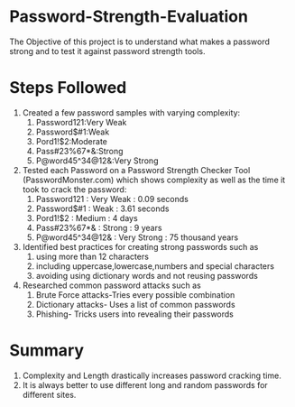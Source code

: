 # Password-Strength-Evaluation
The Objective of this project is to understand what makes a password strong and to test it against password strength tools.

# Steps Followed
1) Created a few password samples with varying complexity:
   1) Password121:Very Weak
   2) Password$#1:Weak
   3) Pord1!$2:Moderate
   4) Pass#$23$%67*&:Strong
   5) P@word45^34@12&:Very Strong
2) Tested each Password on a Password Strength Checker Tool (PasswordMonster.com) which shows complexity as well as the time it took to crack the password:
   1) Password121 : Very Weak : 0.09 seconds
   2) Password$#1 : Weak : 3.61 seconds
   3) Pord1!$2 : Medium : 4 days
   4) Pass#$23$%67*& : Strong : 9 years
   5) P@word45^34@12& : Very Strong : 75 thousand years
3) Identified best practices for creating strong passwords such as
   1) using more than 12 characters
   2) including uppercase,lowercase,numbers and special characters
   3) avoiding using dictionary words and not reusing passwords
4) Researched common password attacks such as
   1) Brute Force attacks-Tries every possible combination
   2) Dictionary attacks- Uses a list of common passwords
   3) Phishing- Tricks users into revealing their passwords

 # Summary
 1) Complexity and Length drastically increases password cracking time. 
 2) It is always better to use different long and random passwords for different sites.
 
